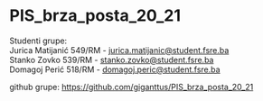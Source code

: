 # PIS_brza_posta_20_21
Studenti grupe:<br>
Jurica Matijanić 549/RM - jurica.matijanic@student.fsre.ba <br>
Stanko Zovko 539/RM - stanko.zovko@student.fsre.ba <br>
Domagoj Perić 518/RM - domagoj.peric@student.fsre.ba <br>

github grupe: https://github.com/giganttus/PIS_brza_posta_20_21
 
